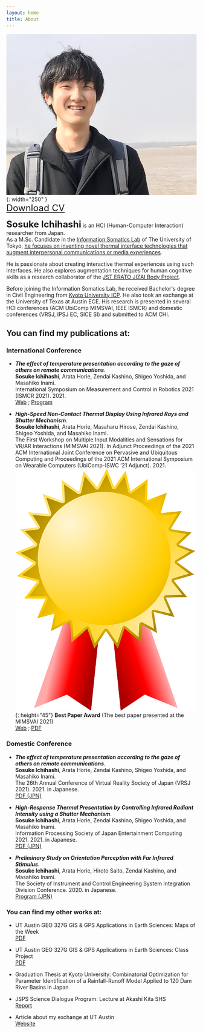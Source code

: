 ```yaml
---
layout: home
title: About
---
```


![profile pic](assets/images/profile1.jpg){: width="250" }  
<a style="font-size:24px" href="/assets/pdfs/soi_cv.pdf">Download CV</a>


<b style="font-size:24px">Sosuke Ichihashi</b> is an HCI (Human-Computer Interaction) researcher from Japan.  <br>
As a M.Sc. Candidate in the [Information Somatics Lab](https://www.star.rcast.u-tokyo.ac.jp) of The University of Tokyo, <u>he focuses on inventing novel thermal interface technologies that augment interpersonal communications or media experiences</u>.

He is passionate about creating interactive thermal experiences using such interfaces. He also explores augmentation techniques for human cognitive skills as a research collaborator of the [JST ERATO JIZAI Body Project](https://www.jst.go.jp/erato/inami/en/member.html).

Before joining the Information Somatics Lab, he received Bachelor's degree in Civil Engineering from [Kyoto University ICP](https://www.s-ge.t.kyoto-u.ac.jp/int/en). He also took an exchange at the University of Texas at Austin ECE. 
His research is presented in several HCI conferences (ACM UbiComp MIMSVAI, IEEE ISMCR) and domestic conferences (VRSJ, IPSJ EC, SICE SI) and submitted to ACM CHI.

## You can find my publications at:  
### International Conference

- <i><b>The effect of temperature presentation according to the gaze of others on remote communications</b></i>. <br>
**Sosuke Ichihashi**, Arata Horie, Zendai Kashino, Shigeo Yoshida, and Masahiko Inami. <br>
International Symposium on Measurement and Control in Robotics 2021 (ISMCR 2021). 2021. <br>
[Web](http://ismcr.org/) ; [Program](https://secureservercdn.net/198.71.233.33/l95.2a1.myftpupload.com/wp-content/uploads/2021/09/ISMCR2021-October-1st-PROGRAM-.pdf)

- <i><b>High-Speed Non-Contact Thermal Display Using Infrared Rays and Shutter Mechanism</b></i>.<br>
**Sosuke Ichihashi**, Arata Horie, Masaharu Hirose, Zendai Kashino, Shigeo Yoshida, and Masahiko Inami. <br>
The First Workshop on Multiple Input Modalities and Sensations for VR/AR Interactions (MIMSVAI 2021). In Adjunct Proceedings of the 2021 ACM International Joint Conference on Pervasive and Ubiquitous Computing and Proceedings of the 2021 ACM International Symposium on Wearable Computers (UbiComp-ISWC ’21 Adjunct). 2021.<br>
![award-icon](assets/images/award.png){: height="45"}
<b>Best Paper Award</b> (The best paper presented at the MIMSVAI 2021)<br>
[Web](https://mimsvai.github.io/#/) ; [PDF](https://doi.org/10.1145/3460418.3480160)
  
### Domestic Conference

- <i><b>The effect of temperature presentation according to the gaze of others on remote communications</b></i>.<br>
**Sosuke Ichihashi**, Arata Horie, Zendai Kashino, Shigeo Yoshida, and Masahiko Inami. <br>
The 26th Annual Conference of Virtual Reality Society of Japan (VRSJ 2021). 2021. in Japanese. <br>
[PDF (JPN)](http://conference.vrsj.org/ac2021/program/doc/1G-9.pdf)

- <i><b>High-Response Thermal Presentation by Controlling Infrared Radiant Intensity using a Shutter Mechanism</b></i>.<br>
**Sosuke Ichihashi**, Arata Horie, Zendai Kashino, Shigeo Yoshida, and Masahiko Inami. <br>
Information Processing Society of Japan Entertainment Computing 2021. 2021. in Japanese. <br>
[PDF (JPN)](https://ipsj.ixsq.nii.ac.jp/ej/?action=repository_action_common_download&item_id=212594&item_no=1&attribute_id=1&file_no=1)

- <i><b>Preliminary Study on Orientation Perception with Far Infrared Stimulus</b></i>. <br>
**Sosuke Ichihashi**, Arata Horie, Hiroto Saito, Zendai Kashino, and Masahiko Inami. <br>
The Society of Instrument and Control Engineering System Integration Division Conference. 2020. in Japanese. <br>
[Program (JPN)](https://www.sice-si.org/conf/si2020/SI2020%E6%9A%AB%E5%AE%9A%E3%83%97%E3%83%AD%E3%82%B0%E3%83%A9%E3%83%A01204r2.pdf)
  
### You can find my other works at:

- UT Austin GEO 327G GIS & GPS Applications in Earth Sciences: Maps of the Week <br>
[PDF](http://courses.geo.utexas.edu/courses/371c/MOW/2018F/lab1/MOW_Lab_1__Ichihashi_large.htm)

- UT Austin GEO 327G GIS & GPS Applications in Earth Sciences: Class Project <br>[PDF](https://www.geo.utexas.edu/courses/371c/project/2018F/Ichihashi_GIS_project.pdf)

- Graduation Thesis at Kyoto University: Combinatorial Optimization for Parameter Identification of a Rainfall-Runoff Model Applied to 120 Dam River Basins in Japan

- JSPS Science Dialogue Program: Lecture at Akashi Kita SHS <br>[Report](https://www.jsps.go.jp/j-sdialogue/data/03_past_lectures/201911/f1114_3457.pdf)

- Article about my exchange at UT Austin <br>[Website](https://www.s-ge.t.kyoto-u.ac.jp/int/en/campuslife/students/blog/ichihashisan)
